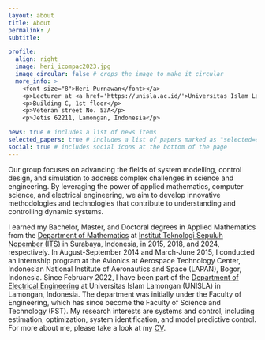 ```yaml
---
layout: about
title: About
permalink: /
subtitle: 

profile:
  align: right
  image: heri_icompac2023.jpg
  image_circular: false # crops the image to make it circular
  more_info: >
    <font size="8">Heri Purnawan</font></a>
    <p>Lecturer at <a href='https://unisla.ac.id/'>Universitas Islam Lamongan</a></p>
    <p>Building C, 1st floor</p>
    <p>Veteran street No. 53A</p>
    <p>Jetis 62211, Lamongan, Indonesia</p>

news: true # includes a list of news items
selected_papers: true # includes a list of papers marked as "selected={true}"
social: true # includes social icons at the bottom of the page
---
```


Our group focuses on advancing the fields of system modelling, control design, and simulation to address complex challenges in science and engineering. By leveraging the power of applied mathematics, computer science, and electrical engineering, we aim to develop innovative methodologies and technologies that contribute to understanding and controlling dynamic systems.

I earned my Bachelor, Master, and Doctoral degrees in Applied Mathematics from the <a href='https://www.its.ac.id/matematika/en/home/'>Department of Mathematics</a> at <a href='https://www.its.ac.id/'>Institut Teknologi Sepuluh Nopember (ITS)</a> in Surabaya, Indonesia, in 2015, 2018, and 2024, respectively. In August-September 2014 and March-June 2015, I conducted an internship program at the Avionics at Aerospace Technology Center, Indonesian National Institute of Aeronautics and Space (LAPAN), Bogor, Indonesia. Since February 2022, I have been part of the <a href='https://elektro.unisla.ac.id/'>Department of Electrical Engineering</a> at Universitas Islam Lamongan (UNISLA) in Lamongan, Indonesia. The department was initially under the Faculty of Engineering, which has since become the Faculty of Science and Technology (FST). My research interests are systems and control, including estimation, optimization, system identification, and model predictive control. For more about me, please take a look at my [CV](assets/pdf/heripurnawan_CV.pdf).
